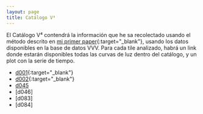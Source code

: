 ```yaml
---
layout: page
title: Catálogo V⁴
---
```

El Catálogo V⁴ contendrá la información que he sa recolectado usando el método descrito en [mi primer paper](https://arxiv.org/pdf/1806.04061.pdf){:target="_blank"}, usando los datos disponibles en la base de datos VVV.
Para cada tile analizado, habrá un link donde estarán disponibles todas las curvas de luz dentro del catálogo, y un plot con la serie de tiempo.


* [d001](https://github.com/nicomedinap/nicomedinap.github.io/blob/master/V4_html/Variables_d001.md){:target="_blank"}
* [d002](https://github.com/nicomedinap/nicomedinap.github.io/blob/master/V4_html/Variables_d002.md){:target="_blank"}
* [d045](https://github.com/nicomedinap/nicomedinap.github.io/blob/master/V4_html/Aprender_a_programar.html)
* [d046]
* [d083]
* [d084]
